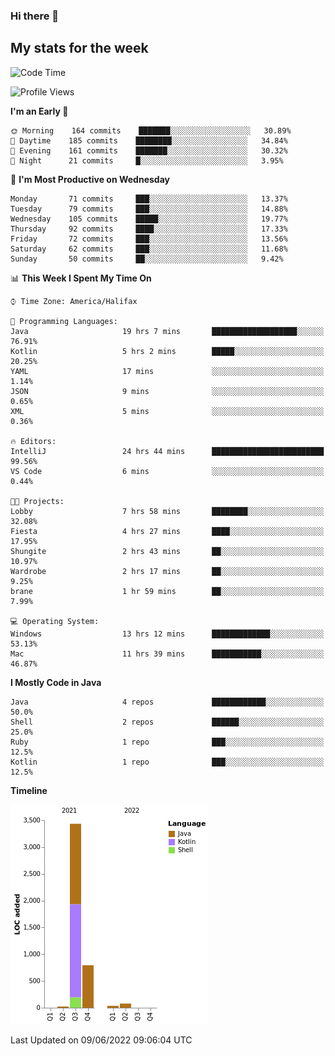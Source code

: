### Hi there 👋

## My stats for the week
<!--START_SECTION:waka-->
![Code Time](http://img.shields.io/badge/Code%20Time-257%20hrs%208%20mins-blue)

![Profile Views](http://img.shields.io/badge/Profile%20Views-0-blue)

**I'm an Early 🐤** 

```text
🌞 Morning    164 commits    ███████░░░░░░░░░░░░░░░░░░   30.89% 
🌆 Daytime    185 commits    ████████░░░░░░░░░░░░░░░░░   34.84% 
🌃 Evening    161 commits    ███████░░░░░░░░░░░░░░░░░░   30.32% 
🌙 Night      21 commits     █░░░░░░░░░░░░░░░░░░░░░░░░   3.95%

```
📅 **I'm Most Productive on Wednesday** 

```text
Monday       71 commits     ███░░░░░░░░░░░░░░░░░░░░░░   13.37% 
Tuesday      79 commits     ███░░░░░░░░░░░░░░░░░░░░░░   14.88% 
Wednesday    105 commits    █████░░░░░░░░░░░░░░░░░░░░   19.77% 
Thursday     92 commits     ████░░░░░░░░░░░░░░░░░░░░░   17.33% 
Friday       72 commits     ███░░░░░░░░░░░░░░░░░░░░░░   13.56% 
Saturday     62 commits     ███░░░░░░░░░░░░░░░░░░░░░░   11.68% 
Sunday       50 commits     ██░░░░░░░░░░░░░░░░░░░░░░░   9.42%

```


📊 **This Week I Spent My Time On** 

```text
⌚︎ Time Zone: America/Halifax

💬 Programming Languages: 
Java                     19 hrs 7 mins       ███████████████████░░░░░░   76.91% 
Kotlin                   5 hrs 2 mins        █████░░░░░░░░░░░░░░░░░░░░   20.25% 
YAML                     17 mins             ░░░░░░░░░░░░░░░░░░░░░░░░░   1.14% 
JSON                     9 mins              ░░░░░░░░░░░░░░░░░░░░░░░░░   0.65% 
XML                      5 mins              ░░░░░░░░░░░░░░░░░░░░░░░░░   0.36%

🔥 Editors: 
IntelliJ                 24 hrs 44 mins      █████████████████████████   99.56% 
VS Code                  6 mins              ░░░░░░░░░░░░░░░░░░░░░░░░░   0.44%

🐱‍💻 Projects: 
Lobby                    7 hrs 58 mins       ████████░░░░░░░░░░░░░░░░░   32.08% 
Fiesta                   4 hrs 27 mins       ████░░░░░░░░░░░░░░░░░░░░░   17.95% 
Shungite                 2 hrs 43 mins       ██░░░░░░░░░░░░░░░░░░░░░░░   10.97% 
Wardrobe                 2 hrs 17 mins       ██░░░░░░░░░░░░░░░░░░░░░░░   9.25% 
brane                    1 hr 59 mins        ██░░░░░░░░░░░░░░░░░░░░░░░   7.99%

💻 Operating System: 
Windows                  13 hrs 12 mins      █████████████░░░░░░░░░░░░   53.13% 
Mac                      11 hrs 39 mins      ███████████░░░░░░░░░░░░░░   46.87%

```

**I Mostly Code in Java** 

```text
Java                     4 repos             ████████████░░░░░░░░░░░░░   50.0% 
Shell                    2 repos             ██████░░░░░░░░░░░░░░░░░░░   25.0% 
Ruby                     1 repo              ███░░░░░░░░░░░░░░░░░░░░░░   12.5% 
Kotlin                   1 repo              ███░░░░░░░░░░░░░░░░░░░░░░   12.5%

```


**Timeline**

![Chart not found](https://raw.githubusercontent.com/lyndseyy/lyndseyy/main/charts/bar_graph.png) 


 Last Updated on 09/06/2022 09:06:04 UTC
<!--END_SECTION:waka-->